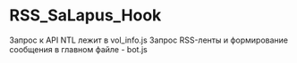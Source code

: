 # RSS_SaLapus_Hook

Запрос к API NTL лежит в vol_info.js
Запрос RSS-ленты и формирование сообщения в главном файле - bot.js
